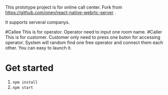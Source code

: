 <pr>This prototype project is for online call center.</pr>
Fork from https://github.com/oney/react-native-webrtc-server .

<pr>It supports serveral companys.</pr>


#Callee
This is for operator. Operator need to input one room name.
<pr>#Caller</pr>
<pr>This is for customer. Customer only need to press one buton for accessing operator.</pr>
<pr>System will random find one free operator and connect them each other.</pr>
<pr>You can easy to launch it.</pr>
# Get started

1. `npm install`
2. `npm start`
